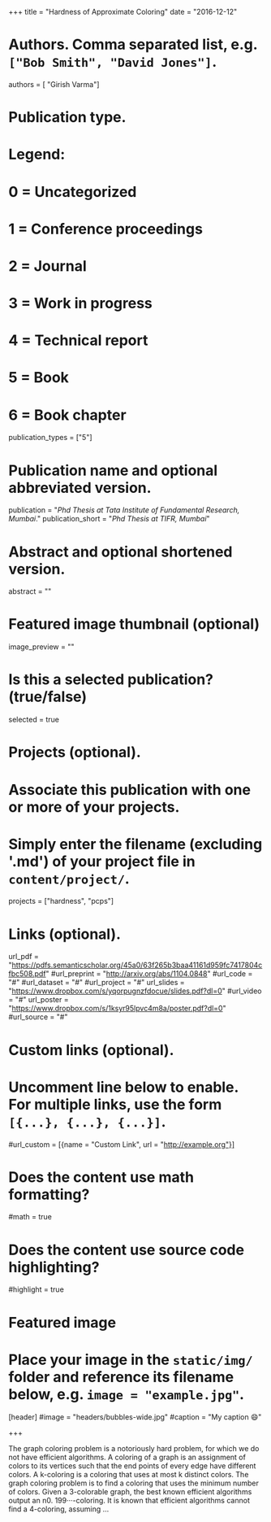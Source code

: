 +++
title = "Hardness of Approximate Coloring"
date = "2016-12-12"

# Authors. Comma separated list, e.g. `["Bob Smith", "David Jones"]`.
authors = [ "Girish Varma"]

# Publication type.
# Legend:
# 0 = Uncategorized
# 1 = Conference proceedings
# 2 = Journal
# 3 = Work in progress
# 4 = Technical report
# 5 = Book
# 6 = Book chapter
publication_types = ["5"]
# Publication name and optional abbreviated version.
publication = "*Phd Thesis at Tata Institute of Fundamental Research, Mumbai*."
publication_short = "*Phd Thesis at TIFR, Mumbai*"

# Abstract and optional shortened version.
abstract = ""

# Featured image thumbnail (optional)
image_preview = ""

# Is this a selected publication? (true/false)
selected = true

# Projects (optional).
#   Associate this publication with one or more of your projects.
#   Simply enter the filename (excluding '.md') of your project file in `content/project/`.
projects = ["hardness", "pcps"]

# Links (optional).
url_pdf =  "https://pdfs.semanticscholar.org/45a0/63f265b3baa41161d959fc7417804cfbc508.pdf"
#url_preprint = "http://arxiv.org/abs/1104.0848"
#url_code = "#"
#url_dataset = "#"
#url_project = "#"
url_slides = "https://www.dropbox.com/s/yqorpugnzfdocue/slides.pdf?dl=0"
#url_video = "#"
url_poster = "https://www.dropbox.com/s/1ksyr95lpvc4m8a/poster.pdf?dl=0"
#url_source = "#"

# Custom links (optional).
#   Uncomment line below to enable. For multiple links, use the form `[{...}, {...}, {...}]`.
#url_custom = [{name = "Custom Link", url = "http://example.org"}]

# Does the content use math formatting?
#math = true

# Does the content use source code highlighting?
#highlight = true

# Featured image
# Place your image in the `static/img/` folder and reference its filename below, e.g. `image = "example.jpg"`.
[header]
#image = "headers/bubbles-wide.jpg"
#caption = "My caption :smile:"

+++

The graph coloring problem is a notoriously hard problem, for which we do not have efficient algorithms. A coloring of a graph is an assignment of colors to its vertices such that the end points of every edge have different colors. A k-coloring is a coloring that uses at most k distinct colors. The graph coloring problem is to find a coloring that uses the minimum number of colors. Given a 3-colorable graph, the best known efficient algorithms output an n0. 199···-coloring. It is known that efficient algorithms cannot find a 4-coloring, assuming ...